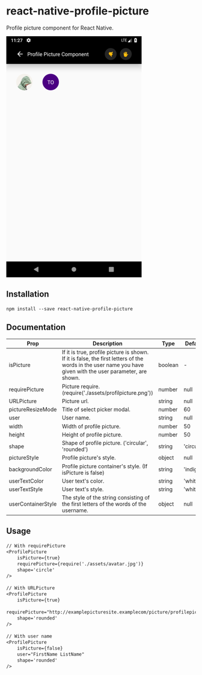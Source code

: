# react-native-profile-picture
Profile picture component for React Native.

![Profile Picture Demo](demo/profilepicture_demo.png)

## Installation
```
npm install --save react-native-profile-picture
```

## Documentation
| Prop  | Description  | Type  | Default  | Required  |
|---|---|---|---|---|
| isPicture | If it is true, profile picture is shown. If it is false, the first letters of the words in the user name you have given with the user parameter, are shown. | boolean | - | **YES** |
| requirePicture | Picture require. (require('./assets/profilpicture.png')) | number | null | **NO** |
| URLPicture | Picture url. | string | null | **NO** |
| pictureResizeMode | Title of select picker modal. | number | 60 | **NO** |
| user | User name. | string | null | **NO** |
| width | Width of profile picture. | number | 50 | **NO** |
| height | Height of profile picture. | number | 50 | **NO** |
| shape | Shape of profile picture. ('circular', 'rounded') | string | 'circular' | **NO** |
| pictureStyle | Profile picture's style. | object | null | **NO** |
| backgroundColor | Profile picture container's style. (If isPicture is false)  | string | 'indigo' | **NO** |
| userTextColor | User text's color. | string | 'white' | **NO** |
| userTextStyle | User text's style. | string | 'white' | **NO** |
| userContainerStyle | The style of the string consisting of the first letters of the words of the username. | object | null | **NO** |

## Usage
```
// With requirePicture
<ProfilePicture
    isPicture={true}
    requirePicture={require('./assets/avatar.jpg')}
    shape='circle'
/>

// With URLPicture
<ProfilePicture
    isPicture={true}
    requirePicture="http://examplepicturesite.examplecom/picture/profilepicture.png"
    shape='rounded'
/>

// With user name
<ProfilePicture
    isPicture={false}
    user="FirstName ListName"
    shape='rounded'
/>
```

